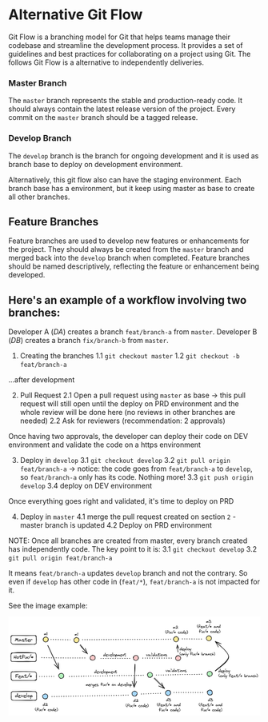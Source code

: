 # Alternative Git Flow

Git Flow is a branching model for Git that helps teams manage their codebase and streamline the development process. It provides a set of guidelines and best practices for collaborating on a project using Git. The follows Git Flow is a alternative to independently deliveries. 

### Master Branch

The `master` branch represents the stable and production-ready code. It should always contain the latest release version of the project. Every commit on the `master` branch should be a tagged release.

### Develop Branch

The `develop` branch is the branch for ongoing development and it is used as branch base to deploy on development environment. 

Alternatively, this git flow also can have the staging environment. Each branch base has a environment, but it keep using master as base to create all other branches.

## Feature Branches

Feature branches are used to develop new features or enhancements for the project. They should always be created from the `master` branch and merged back into the `develop` branch when completed. Feature branches should be named descriptively, reflecting the feature or enhancement being developed.

## Here's an example of a workflow involving two branches:

Developer A (*DA*) creates a branch `feat/branch-a` from `master`.
Developer B (*DB*) creates a branch `fix/branch-b` from `master`.

1. Creating the branches
1.1 `git checkout master`
1.2 `git checkout -b feat/branch-a`

...after development

2. Pull Request
2.1 Open a pull request using `master` as base -> this pull request will still open until the deploy on PRD environment and the whole review will be done here (no reviews in other branches are needed)
2.2 Ask for reviewers (recommendation: 2 approvals)

Once having two approvals, the developer can deploy their code on DEV environment and validate the code on a https environment

3. Deploy in `develop`
3.1 `git checkout develop`
3.2 `git pull origin feat/branch-a` -> notice: the code goes from `feat/branch-a` to `develop`, so `feat/branch-a` only has its code. Nothing more!
3.3 `git push origin develop`
3.4 deploy on DEV environment

Once everything goes right and validated, it's time to deploy on PRD

4. Deploy in `master`
4.1 merge the pull request created on section `2` - master branch is updated
4.2 Deploy on PRD environment


NOTE: 
Once all branches are created from master, every branch created has independently code. The key point to it is:
3.1 `git checkout develop`
3.2 `git pull origin feat/branch-a`

It means `feat/branch-a` updates `develop` branch and not the contrary. So even if `develop` has other code in (`feat/*`), `feat/branch-a` is not impacted for it.

See the image example: 

![image showing alternative git flow](./git-flow-example.png)

